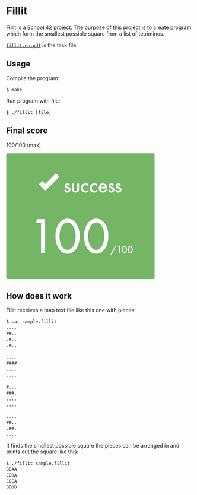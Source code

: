 # Fillit

Fillit is a School 42 project. The purpose of this project is to create program which form the smallest possible square from a list of tetriminos.

[`fillit.en.pdf`](/fillit.en.pdf) is the task file.

## Usage

Compile the program:

```shell
$ make
```

Run program with file:

```shell
$ ./fillit [file]
```


## Final score

100/100 (max)

![](screenshots/score.png)

## How does it work

Fillit receives a map text file like this one with pieces:

```text
$ cat sample.fillit
....
##..
.#..
.#..

....
####
....
....

#...
###.
....
....

....
##..
.##.
....
```

It finds the smallest possible square the pieces can be arranged in and prints out the square like this:

```text
$ ./fillit sample.fillit
DDAA
CDDA
CCCA
BBBB
```
